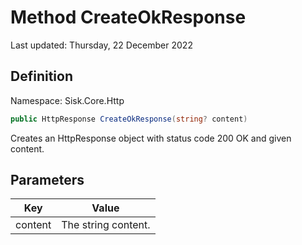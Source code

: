 # Method CreateOkResponse
Last updated: Thursday, 22 December 2022

## Definition
Namespace: Sisk.Core.Http

```csharp
public HttpResponse CreateOkResponse(string? content)
```

Creates an HttpResponse object with status code 200 OK and given content.

## Parameters

| Key | Value |
| --- | --- |
| content | The string content. | 

